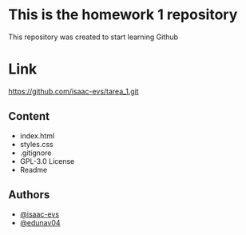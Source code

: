
# This is the homework 1 repository

This repository was created to start learning Github

# Link

https://github.com/isaac-evs/tarea_1.git


## Content

- index.html
- styles.css
- .gitignore
- GPL-3.0 License
- Readme



## Authors

- [@isaac-evs](https://www.github.com/isaac-evs)
- [@edunav04](https://www.github.com/edunav04)
